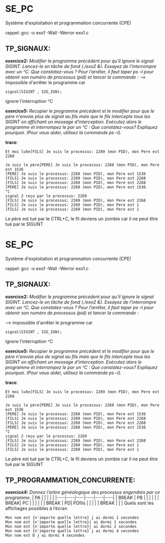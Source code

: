 
# SE_PC

Système d'exploitation et programmation concurrente (CPE)

rappel: gcc -o exo1 -Wall -Werror exo1.c

  

## TP_SIGNAUX:
**exercice2:**  *Modifier le programme précédent pour qu'il ignore le signal SIGINT. Lancez-le en tâche de fond (./exo2 &). Essayez de l'interrompre avec un ^C. Que constatez-vous ? Pour l’arrêter, il faut taper ps –l pour obtenir son numéro de processus (pid) et lancer la commande :*
--> impossible d'arrêter le programme car

    signal(SIGINT , SIG_IGN);

ignore l'interruption ^C

**exercice5:** *Recopier le programme précédent et le modifier pour que le père n'envoie plus de signal au fils mais que le fils intercepte tous les SIGINT en affichant un message d'interception. Exécutez alors le programme et interrompez le par un ^C : Que constatez-vous? Expliquez pourquoi. (Pour vous aider, utilisez la commande ps –l).*

**trace**:

    Et moi luke[FILS] Je suis le processus: 2269 (mon PID), mon Pere est 2268

	Je suis le père[PERE] Je suis le processus: 2268 (mon PID), mon Pere est 1536
	[PERE] Je suis le processus: 2268 (mon PID), mon Pere est 1536
	[FILS] Je suis le processus: 2269 (mon PID), mon Pere est 2268
	[FILS] Je suis le processus: 2269 (mon PID), mon Pere est 2268
	[PERE] Je suis le processus: 2268 (mon PID), mon Pere est 1536
	^C
	signal 2 reçu par le processus: 2269
	[FILS] Je suis le processus: 2269 (mon PID), mon Pere est 2268
	[FILS] Je suis le processus: 2269 (mon PID), mon Pere est 1
	[FILS] Je suis le processus: 2269 (mon PID), mon Pere est 1


Le père est tué par le CTRL+C, le fil deviens un zombie  car il ne peut être tué par le SIGUNT


# SE_PC

  

Système d'exploitation et programmation concurrente (CPE)

rappel: gcc -o exo1 -Wall -Werror exo1.c

  

## TP_SIGNAUX:

**exercice2:**  *Modifier le programme précédent pour qu'il ignore le signal SIGINT. Lancez-le en tâche de fond (./exo2 &). Essayez de l'interrompre avec un ^C. Que constatez-vous ? Pour l’arrêter, il faut taper ps –l pour obtenir son numéro de processus (pid) et lancer la commande :*

  

--> impossible d'arrêter le programme car

    signal(SIGINT , SIG_IGN);

ignore l'interruption ^C

**exercice5:** *Recopier le programme précédent et le modifier pour que le père n'envoie plus de signal au fils mais que le fils intercepte tous les SIGINT en affichant un message d'interception. Exécutez alors le programme et interrompez le par un ^C : Que constatez-vous? Expliquez pourquoi. (Pour vous aider, utilisez la commande ps –l).*

**trace**:

    Et moi luke[FILS] Je suis le processus: 2269 (mon PID), mon Pere est 2268

	Je suis le père[PERE] Je suis le processus: 2268 (mon PID), mon Pere est 1536
	[PERE] Je suis le processus: 2268 (mon PID), mon Pere est 1536
	[FILS] Je suis le processus: 2269 (mon PID), mon Pere est 2268
	[FILS] Je suis le processus: 2269 (mon PID), mon Pere est 2268
	[PERE] Je suis le processus: 2268 (mon PID), mon Pere est 1536
	^C
	signal 2 reçu par le processus: 2269
	[FILS] Je suis le processus: 2269 (mon PID), mon Pere est 2268
	[FILS] Je suis le processus: 2269 (mon PID), mon Pere est 1
	[FILS] Je suis le processus: 2269 (mon PID), mon Pere est 1


Le père est tué par le CTRL+C, le fil deviens un zombie  car il ne peut être tué par le SIGUNT

## TP_PROGRAMMATION_CONCURRENTE:

**exercice4:**  *Donnez l’arbre généalogique des processus engendrés par ce programme.*
| PA |  |  |  |  |
|----|----|----|----|----|----|
|  BREAK  |  PB  |    |    |   |
|  |  BREAK| PC   |    |  |
|    |  |   BREAK |  PD|  PDfils |
|  |  |    |  BREAK  |   |   |
Quels sont les affichages possibles à l’écran

    Mon nom est {n'importe quelle lettre} j ai dormi 1 secondes
	Mon nom est {n'importe quelle lettre}j ai dormi 1 secondes
	Mon nom est {n'importe quelle lettre}j ai dormi 2 secondes
	Mon nom est {n'importe quelle lettre} j ai dormi 4 secondes
	Mon nom est D j ai dormi 4 secondes

